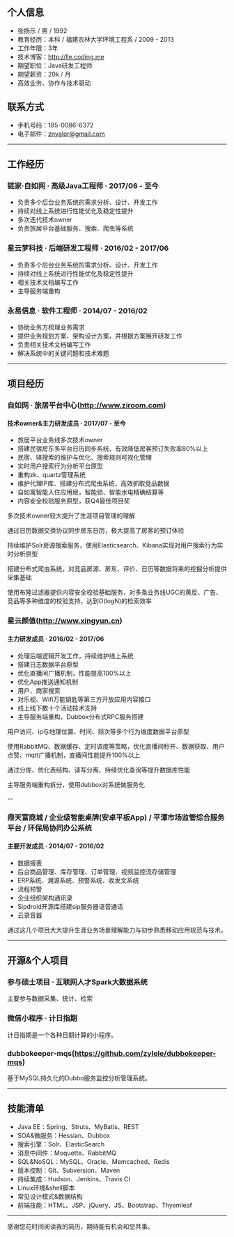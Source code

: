 ## 个人信息

- 张扬乐 / 男 / 1992
- 教育经历：本科 / 福建农林大学环境工程系 / 2009 - 2013
- 工作年限：3年
- 技术博客：http://lle.coding.me
- 期望职位：Java研发工程师
- 期望薪资：20k / 月
- 高效业务、协作与技术驱动

## 联系方式

- 手机号码：185-0086-6372
- 电子邮件：znyalor@gmail.com

---

## 工作经历

### 链家·自如网 · 高级Java工程师 · 2017/06 - 至今

- 负责多个后台业务系统的需求分析、设计、开发工作
- 持续对线上系统进行性能优化及稳定性提升
- 多次迭代技术owner
- 负责旅居平台基础服务、搜索、爬虫等系统

### 星云梦科技 · 后端研发工程师 · 2016/02 - 2017/06

- 负责多个后台业务系统的需求分析、设计、开发工作
- 持续对线上系统进行性能优化及稳定性提升
- 相关技术文档编写工作
- 主导服务端重构

### 永易信息 · 软件工程师 · 2014/07 - 2016/02

- 协助业务方梳理业务需求
- 提供业务规划方案、架构设计方案，并根据方案展开研发工作
- 负责相关技术文档编写工作
- 解决系统中的关键问题和技术难题

---

## 项目经历

### 自如网 · 旅居平台中心(http://www.ziroom.com)

#### 技术owner&主力研发成员 · 2017/07 - 至今

- 旅居平台业务线多次技术owner
- 搭建民宿房东多平台日历同步系统、有效降低房客预订失败率80%以上
- 民宿、驿搜索的维护与优化、搜索规则可视化管理
- 实时用户搜索行为分析平台原型
- 重构zk、quartz管理系统
- 维护代理IP库、搭建分布式爬虫系统，高效抓取竞品数据
- 自如寓智能入住应用层，智能锁、智能水电精确结算等
- 内容安全校验服务原型，获Q4最佳项目奖

多次技术owner较大提升了生涯项目管理的理解

通过日历数据交换协议同步房东日历，极大提高了房客的预订体验

持续维护Solr房源搜索服务，使用Elasticsearch、Kibana实现对用户搜索行为实时分析原型

搭建分布式爬虫系统，对竞品房源、房东、评价、日历等数据将来的挖掘分析提供采集基础

使用布隆过滤器提供内容安全校验基础服务，对多条业务线UGC的黄反、广告、竞品等多种维度的校验支持，达到O(logN)的检索效率

### 星云颜值(http://www.xingyun.cn)

#### 主力研发成员 · 2016/02 - 2017/06

- 处理后端逻辑开发工作，持续维护线上系统
- 搭建日志数据平台原型
- 优化直播间广播机制，性能提高100%以上
- 优化App推送通知机制
- 用户、商家搜索
- 对乐视、Wifi万能钥匙等第三方开放应用内容接口
- 线上线下数十个活动技术支持
- 主导服务端重构，Dubbox分布式RPC服务搭建

用户访问、ip与地理位置、时间、频次等多个行为维度数据平台原型

使用RabbitMQ、数据缓存、定时调度等策略，优化直播间秒开、数据获取、用户点赞、mqtt广播机制，直播间性能提升100%以上

通过分库、优化表结构、读写分离、持续优化查询等提升数据库性能

主导服务端重构拆分，使用dubbox对系统做服务化

--

### 鼎天富商城 / 企业级智能桌牌(安卓平板App) / 平潭市场监管综合服务平台 / 环保局协同办公系统

#### 主要开发成员 · 2014/07 - 2016/02

- 数据报表
- 后台商品管理、库存管理、订单管理、视频监控流存储管理
- ERP系统、溯源系统、预警系统、收发文系统
- 流程预警
- 企业组织架构通讯录
- Sipdroid开源库搭建sip服务器语音通话
- 云录音器

通过这几个项目大大提升生涯业务场景理解能力与初步熟悉移动应用规范与技术。

---

## 开源&个人项目

### 参与硕士项目 · 互联网人才Spark大数据系统

主要参与数据采集、统计、检索

### 微信小程序 · 计日指期

计日指期是一个各种日期计算的小程序。

### dubbokeeper-mqs(https://github.com/zylele/dubbokeeper-mqs)

基于MySQL持久化的Dubbo服务监控分析管理系统。

---

## 技能清单

- Java EE：Spring、Struts、MyBatis、REST
- SOA&微服务：Hessian、Dubbox
- 搜索引擎：Solr、ElasticSearch
- 消息中间件：Moquette、RabbitMQ
- SQL&NoSQL：MySQL、Oracle、Memcached、Redis
- 版本控制：Git、Subversion、Maven
- 持续集成：Hudson、Jenkins、Travis CI
- Linux环境&shell脚本
- 常见设计模式&数据结构
- 前端技能：HTML、JSP、jQuery、JS、Bootstrap、Thyemleaf

---

感谢您花时间阅读我的简历，期待能有机会和您共事。